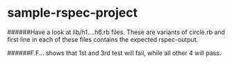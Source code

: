 # sample-rspec-project

######Have a look at lib/h1....h6.rb files. These are variants of circle.rb and first line in each of these files contains the expected rspec-output.

######F.F... shows that 1st and 3rd test will fail, while all other 4 will pass.
